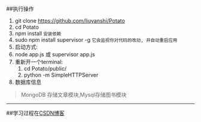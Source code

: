 
##执行操作

1. git clone https://github.com/liuyanshi/Potato
2. cd Potato
3. npm install `安装依赖`
4. sudo npm install supervisor -g `它会监视你对代码的改动, 并自动重启应用`
5. 启动方式: 
 1. node app.js 或 supervisor app.js
 2. 重新开一个terminal: 
    1. cd Potato/public/
    2. python -m SimpleHTTPServer 
6. 数据库信息
>MongoDB 存储文章模块,Mysql存储图书模块

----
##学习过程在[CSDN博客](http://blog.csdn.net/u010181895/article/details/50834867)
